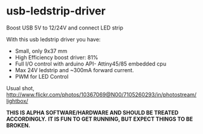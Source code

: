 usb-ledstrip-driver
===================

Boost USB 5V to 12/24V and connect LED strip 

With this usb ledstrip driver you have:
- Small, only 9x37 mm
- High Efficiency boost driver: 81%
- Full I/O control with arduino API-  Attiny45/85 embedded cpu
- Max 24V ledstrip and ~300mA forward current.
- PWM for LED Control 

Usual shot,
http://www.flickr.com/photos/10367069@N00/7105260293/in/photostream/lightbox/


**THIS IS ALPHA SOFTWARE/HARDWARE AND SHOULD BE TREATED ACCORDINGLY.**
**IT IS FUN TO GET RUNNING, BUT EXPECT THINGS TO BE BROKEN.**



